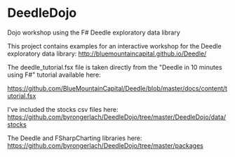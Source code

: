 # DeedleDojo
Dojo workshop using the F# Deedle exploratory data library

This project contains examples for an interactive workshop for the Deedle exploratory data library: http://bluemountaincapital.github.io/Deedle/ 

The deedle_tutorial.fsx file is taken directly from the "Deedle in 10 minutes using F#" tutorial available here:

https://github.com/BlueMountainCapital/Deedle/blob/master/docs/content/tutorial.fsx

I've included the stocks csv files here:
https://github.com/byrongerlach/DeedleDojo/tree/master/DeedleDojo/data/stocks

The Deedle and FSharpCharting libraries here:
https://github.com/byrongerlach/DeedleDojo/tree/master/packages

